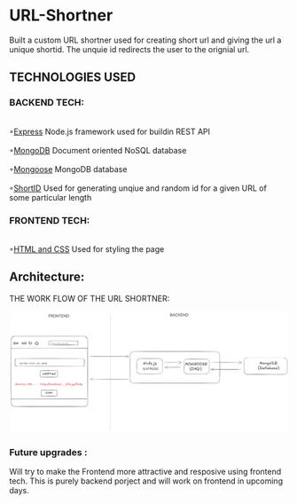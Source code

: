 # URL-Shortner

Built a custom URL shortner used for creating short url and giving the url a  unique shortid.
The unquie id redirects the user to the orignial url.

## TECHNOLOGIES USED


 
### BACKEND TECH:
<br>◦[Express](https://expressjs.com/)  Node.js framework used for buildin REST API</br>
<br>◦[MongoDB](https://www.mongodb.com/) Document oriented NoSQL database</br>
<br>◦[Mongoose](https://mongoosejs.com/) MongoDB database</br>
<br>◦[ShortID](https://www.npmjs.com/package/shortid) Used for generating unqiue and random id for a given URL of some particular length</br>
### FRONTEND TECH:
<br>◦[HTML and CSS](https://en.wikipedia.org/wiki/CSS) Used for styling the page </br>

## Architecture:
THE WORK FLOW OF THE URL SHORTNER:

![](Architecture.png)



### Future upgrades :
Will try to make the Frontend more attractive and resposive using frontend tech.
This is purely backend porject and will work on frontend in upcoming days.

